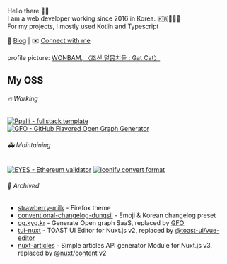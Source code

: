 Hello there 👋🏼 \
I am a web developer working since 2016 in Korea. 🇰🇷👨🏼‍💻 <br />
For my projects, I mostly used Kotlin and Typescript

📝 [Blog](https://kyg.kr/blog) | ✉️ [Connect with me](https://kyg.kr/issues)

profile picture: [WONBAM, 〈조선 털뭉치들 : Gat Cat〉](https://wonbam.postype.com/post/11613023)

## My OSS

###### 🔥 Working
[![Ppalli - fullstack template](https://github-readme-stats.vercel.app/api/pin/?username=dungsil&repo=ppalli)](https://github.com/dungsil/ppalli)
[![GFO - GitHub Flavored Open Graph Generator](https://github-readme-stats.vercel.app/api/pin/?username=dungsil&repo=gfo)](https://github.com/dungsil/gfo)

###### 🚑️ Maintaining
[![EYES - Ethereum validator](https://github-readme-stats.vercel.app/api/pin/?username=eyesprotocol&repo=ethereum-validator&show_owner=true)](https://github.com/eyesprotocol/ethereum-validator)
[![Iconify convert format](https://github-readme-stats.vercel.app/api/pin/?username=dun-land&repo=convert-iconify&show_owner=true)](https://github.com/dungsil/convert-iconify)

###### 🔖 Archived
 - [strawberry-milk](https://github.com/dungsil/strawberry-milk) - Firefox theme
 - [conventional-changelog-dungsil](https://github.com/dungsil/conventional-changelog-dungsil) - Emoji & Korean changelog preset
 - [og.kyg.kr](https://github.com/dungsil/og.kyg.kr) - Generate Open graph SaaS, replaced by [GFO](https://github.com/dungsil/gfo)
 - [tui-nuxt](https://github.com/tui-nuxt/editor) - TOAST UI Editor for Nuxt.js v2, replaced by [@toast-ui/vue-editor](https://github.com/nhn/tui.editor/tree/master/apps/vue-editor)
 - [nuxt-articles](https://github.com/dungsil/nuxt-articles) - Simple articles API generator Module for Nuxt.js v3, replaced by [@nuxt/content](https://github.com/nuxt/content/) v2
